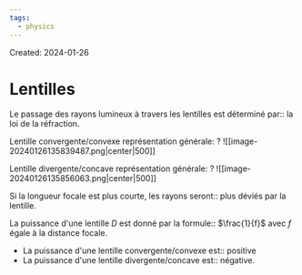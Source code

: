 ```yaml
---
tags:
  - physics
---
```

Created: 2024-01-26

# Lentilles 

Le passage des rayons lumineux à travers les lentilles est déterminé par:: la loi de la réfraction.

Lentille convergente/convexe représentation générale:
?
![[image-20240126135839487.png|center|500]]

Lentille divergente/concave représentation générale:
?
![[image-20240126135856063.png|center|500]]

Si la longueur focale est plus courte, les rayons seront:: plus déviés par la lentille.

La puissance d'une lentille $D$ est donné par la formule:: $\frac{1}{f}$ avec $f$ égale à la distance focale.
- La puissance d'une lentille convergente/convexe est:: positive 
- La puissance d'une lentille divergente/concave est:: négative.